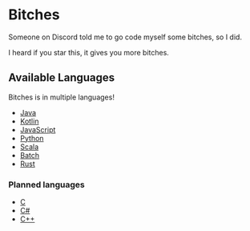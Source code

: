 # Bitches
Someone on Discord told me to go code myself some bitches, so I did.

I heard if you star this, it gives you more bitches.

## Available Languages

Bitches is in multiple languages!

- [Java](https://github.com/Noxiuam/Bitches/tree/java)
- [Kotlin](https://github.com/Noxiuam/Bitches/tree/kotlin)
- [JavaScript](https://github.com/Noxiuam/Bitches/tree/javascript)
- [Python](https://github.com/Noxiuam/Bitches/tree/python)
- [Scala](https://github.com/Noxiuam/Bitches/tree/scala)
- [Batch](https://github.com/Noxiuam/Bitches/tree/batch)
- [Rust](https://github.com/Noxiuam/Bitches/tree/rust)

### Planned languages

- [C](https://github.com/Noxiuam/Bitches/tree/c)
- [C#](https://github.com/Noxiuam/Bitches/tree/c#)
- [C++](https://github.com/Noxiuam/Bitches/tree/c++)
